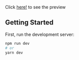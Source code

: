 Click [here!](https://bloggy-wine.vercel.app/) to see the preview

## Getting Started

First, run the development server:

```bash
npm run dev
# or
yarn dev
```
